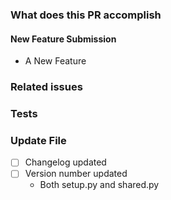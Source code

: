 ### What does this PR accomplish

#### New Feature Submission

* A New Feature

### Related issues

### Tests

### Update File

* [ ] Changelog updated
* [ ] Version number updated
    * Both setup.py and shared.py
  